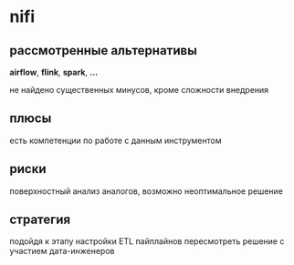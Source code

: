 # nifi

## рассмотренные альтернативы

**airflow**,
**flink**,
**spark**,
**...**

не найдено существенных минусов, кроме сложности внедрения

## плюсы

есть компетенции по работе с данным инструментом

## риски
поверхностный анализ аналогов, возможно неоптимальное решение

## стратегия
подойдя к этапу настройки ETL пайплайнов пересмотреть решение с участием дата-инженеров
